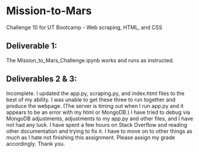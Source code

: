 # Mission-to-Mars
Challenge 10 for UT Bootcamp - Web scraping, HTML, and CSS

## Deliverable 1:
The Mission_to_Mars_Challenge.ipynb works and runs as instructed.

## Deliverables 2 & 3:
Incomplete. I updated the app.py, scraping.py, and index.html files to the best of my ability.  I was unable to get these three to run together and produce the webpage. (The server is timing out when I run app.py and it appears to be an error with my html or MongoDB.) I have tried to debug via MongoDB adjustments, adjustments to my app.py and other files, and I have not had any luck. I have spent a few hours on Stack Overflow and reading other documentation and trying to fix it. I have to move on to other things as much as I hate not finishing this assignment. Please assign my grade accordingly.  Thank you.
